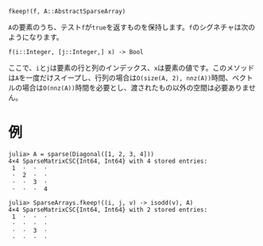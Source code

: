 ```
fkeep!(f, A::AbstractSparseArray)
```

`A`の要素のうち、テスト`f`が`true`を返すものを保持します。`f`のシグネチャは次のようになります。

```
f(i::Integer, [j::Integer,] x) -> Bool
```

ここで、`i`と`j`は要素の行と列のインデックス、`x`は要素の値です。このメソッドは`A`を一度だけスイープし、行列の場合は`O(size(A, 2), nnz(A))`時間、ベクトルの場合は`O(nnz(A))`時間を必要とし、渡されたもの以外の空間は必要ありません。

# 例

```jldoctest
julia> A = sparse(Diagonal([1, 2, 3, 4]))
4×4 SparseMatrixCSC{Int64, Int64} with 4 stored entries:
 1  ⋅  ⋅  ⋅
 ⋅  2  ⋅  ⋅
 ⋅  ⋅  3  ⋅
 ⋅  ⋅  ⋅  4

julia> SparseArrays.fkeep!((i, j, v) -> isodd(v), A)
4×4 SparseMatrixCSC{Int64, Int64} with 2 stored entries:
 1  ⋅  ⋅  ⋅
 ⋅  ⋅  ⋅  ⋅
 ⋅  ⋅  3  ⋅
 ⋅  ⋅  ⋅  ⋅
```
